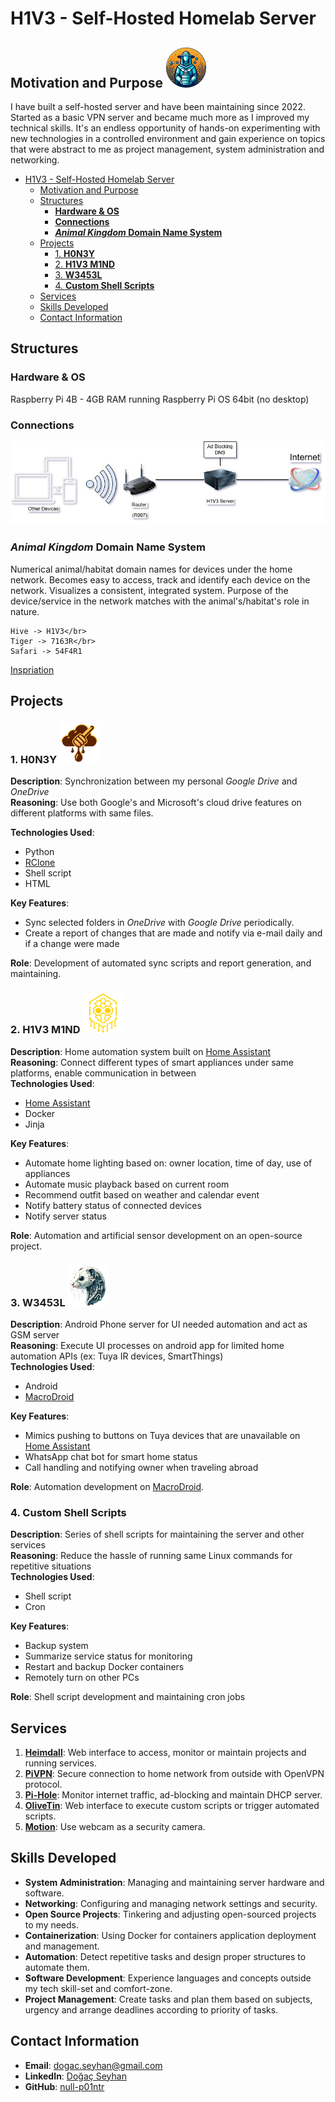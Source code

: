 # H1V3 - Self-Hosted Homelab Server

## Motivation and Purpose  ![alt text](img/b33k33p3r_64x64.png)
I have built a self-hosted server and have been maintaining since 2022. Started as a basic VPN server and became much more as I improved my technical skills. It's an endless opportunity of hands-on experimenting with new technologies in a controlled environment and gain experience on topics that were abstract to me as project management, system administration and networking. 

- [H1V3 - Self-Hosted Homelab Server](#h1v3---self-hosted-homelab-server)
	- [Motivation and Purpose  ](#motivation-and-purpose--)
	- [Structures](#structures)
		- [**Hardware \& OS**](#hardware--os)
		- [**Connections**](#connections)
		- [***Animal Kingdom* Domain Name System**](#animal-kingdom-domain-name-system)
	- [Projects](#projects)
		- [1. **H0N3Y** ](#1-h0n3y-)
		- [2. **H1V3 M1ND** ](#2-h1v3-m1nd-)
		- [3. **W3453L** ](#3-w3453l-)
		- [4. **Custom Shell Scripts**](#4-custom-shell-scripts)
	- [Services](#services)
	- [Skills Developed](#skills-developed)
	- [Contact Information](#contact-information)

## Structures

### **Hardware & OS**
Raspberry Pi 4B - 4GB RAM running Raspberry Pi OS 64bit (no desktop)

### **Connections**

![alt text](img/H1V3-Connection.jpg)

### ***Animal Kingdom* Domain Name System**

Numerical animal/habitat domain names for devices under the home network. Becomes easy to access, track and identify each device on the network. Visualizes a consistent, integrated system. Purpose of the device/service in the network matches with the animal's/habitat's role in nature.

	Hive -> H1V3</br>
	Tiger -> 7163R</br>
	Safari -> 54F4R1

[Inspriation](https://www.sciencealert.com/your-ability-to-read-this-message-really-does-reveal-something-incredible-about-the-mind)

## Projects

### 1. **H0N3Y** ![alt text](img/h0n3y_64x64.png)

**Description**: Synchronization between my personal *Google Drive* and *OneDrive*</br>
**Reasoning**: Use both Google's and Microsoft's cloud drive features on different platforms with same files.</br>

**Technologies Used**: 
- Python
- [RClone](https://rclone.org/)
- Shell script
- HTML

**Key Features**: 

- Sync selected folders in *OneDrive* with *Google Drive* periodically.
- Create a report of changes that are made and notify via e-mail daily and if a change were made

**Role**: Development of automated sync scripts and report generation, and maintaining.

### 2. **H1V3 M1ND** ![alt text](img/h1v3-m1nd_64x64.png)

**Description**: Home automation system built on [Home Assistant](https://www.home-assistant.io/) </br>
**Reasoning**: Connect different types of smart appliances under same platforms, enable communication in between </br>
**Technologies Used**:
- [Home Assistant](https://www.home-assistant.io/)
- Docker
- Jinja

**Key Features**:
- Automate home lighting based on: owner location, time of day, use of appliances
- Automate music playback based on current room
- Recommend outfit based on weather and calendar event
- Notify battery status of connected devices
- Notify server status

**Role**: Automation and artificial sensor development on an open-source project.

### 3. **W3453L** ![alt text](img/w3453l_64x64.png)

**Description**: Android Phone server for UI needed automation and act as GSM server</br>
**Reasoning**: Execute UI processes on android app for limited home automation APIs (ex: Tuya IR devices, SmartThings)</br>
**Technologies Used**:
- Android
- [MacroDroid](https://www.macrodroid.com/)

**Key Features**:
- Mimics pushing to buttons on Tuya devices that are unavailable on [Home Assistant](https://www.home-assistant.io/) 
- WhatsApp chat bot for smart home status
- Call handling and notifying owner when traveling abroad

**Role**: Automation development on [MacroDroid](https://www.macrodroid.com/).

### 4. **Custom Shell Scripts**

**Description**: Series of shell scripts for maintaining the server and other services</br>
**Reasoning**: Reduce the hassle of running same Linux commands for repetitive situations</br>
**Technologies Used**:
- Shell script
- Cron

**Key Features**:
- Backup system
- Summarize service status for monitoring
- Restart and backup Docker containers
- Remotely turn on other PCs

**Role**: Shell script development and maintaining cron jobs

## Services

1. **[Heimdall](https://heimdall.site/)**: Web interface to access, monitor or maintain projects and running services.
2. **[PiVPN](https://www.pivpn.io/)**: Secure connection to home network from outside with OpenVPN protocol.
3. **[Pi-Hole](https://pi-hole.net)**: Monitor internet traffic, ad-blocking and maintain DHCP server.
4. **[OliveTin](https://www.olivetin.app/)**: Web interface to execute custom scripts or trigger automated scripts.
5. **[Motion](https://motion-project.github.io/)**: Use webcam as a security camera.

## Skills Developed 

- **System Administration**: Managing and maintaining server hardware and software.
- **Networking**: Configuring and managing network settings and security.
- **Open Source Projects**: Tinkering and adjusting open-sourced projects to my needs.
- **Containerization**: Using Docker for containers application deployment and management.
- **Automation**: Detect repetitive tasks and design proper structures to automate them.
- **Software Development**: Experience languages and concepts outside my tech skill-set and comfort-zone.
- **Project Management**: Create tasks and plan them based on subjects, urgency and arrange deadlines according to priority of tasks. 

## Contact Information

- **Email**: <dogac.seyhan@gmail.com>
- **LinkedIn**: [Doğaç Seyhan](https://www.linkedin.com/in/dogac-seyhan)
- **GitHub**: [null-p01ntr](https://github.com/null-p01ntr)
